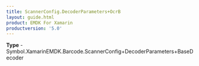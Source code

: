 ```yaml
---
title: ScannerConfig.DecoderParameters+OcrB
layout: guide.html
product: EMDK For Xamarin 
productversion: '5.0' 
---
```


    

**Type** - Symbol.XamarinEMDK.Barcode.ScannerConfig+DecoderParameters+BaseDecoder

